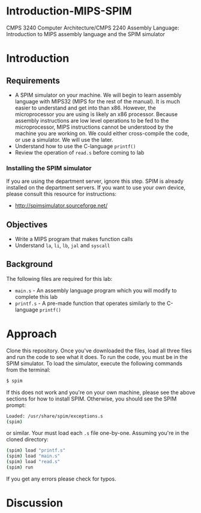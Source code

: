 # Introduction-MIPS-SPIM

CMPS 3240 Computer Architecture/CMPS 2240 Assembly Language: Introduction to MIPS assembly language and the SPIM simulator

# Introduction

## Requirements

* A SPIM simulator on your machine. We will begin to learn assembly language with MIPS32 (MIPS for the rest of the manual). It is much easier to understand and get into than x86. However, the microprocessor you are using is likely an x86 processor. Because assembly instructions are low level operations to be fed to the microprocessor, MIPS instructions cannot be understood by the machine you are working on. We could either cross-compile the code, or use a simulator. We will use the later.
* Understand how to use the C-language `printf()`
* Review the operation of `read.s` before coming to lab

### Installing the SPIM simulator

If you are using the department server, ignore this step. SPIM is already installed on the department servers. If you want to use your own device, please consult this resource for instructions:

* http://spimsimulator.sourceforge.net/

## Objectives

* Write a MIPS program that makes function calls
* Understand `la`, `li`, `lb`, `jal` and `syscall`

## Background

The following files are required for this lab:
* `main.s` - An assembly language program which you will modify to complete this lab
* `printf.s` - A pre-made function that operates similarly to the C-language `printf()`

# Approach

Clone this repository. Once you've downloaded the files, load all three files and run the code to see what it does. To run the code, you must be in the SPIM simulator. To load the simulator, execute the following commands from the terminal:

```bash
$ spim
```

If this does not work and you're on your own machine, please see the above sections for how to install SPIM. Otherwise, you should see the SPIM prompt:

```bash
Loaded: /usr/share/spim/exceptions.s
(spim)
```

or similar. Your must load each `.s` file one-by-one. Assuming you're in the cloned directory:

```bash
(spim) load "printf.s"
(spim) load "main.s"
(spim) load "read.s"
(spim) run
```

If you get any errors please check for typos.

# Discussion
